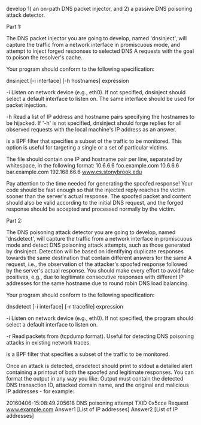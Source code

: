 develop 1) an on-path DNS packet injector, and
2) a passive DNS poisoning attack detector.

Part 1:

The DNS packet injector you are going to develop, named 'dnsinject', will
capture the traffic from a network interface in promiscuous mode, and attempt
to inject forged responses to selected DNS A requests with the goal to poison
the resolver's cache.

Your program should conform to the following specification:

dnsinject [-i interface] [-h hostnames] expression

-i  Listen on network device <interface> (e.g., eth0). If not specified,
    dnsinject should select a default interface to listen on. The same
    interface should be used for packet injection.

-h  Read a list of IP address and hostname pairs specifying the hostnames to
    be hijacked. If '-h' is not specified, dnsinject should forge replies for
    all observed requests with the local machine's IP address as an answer.
    
<expression> is a BPF filter that specifies a subset of the traffic to be
monitored. This option is useful for targeting a single or a set of particular
victims.

The <hostnames> file should contain one IP and hostname pair per line,
separated by whitespace, in the following format:
10.6.6.6      foo.example.com
10.6.6.6      bar.example.com
192.168.66.6  www.cs.stonybrook.edu

Pay attention to the time needed for generating the spoofed response! Your
code should be fast enough so that the injected reply reaches the victim
sooner than the server's actual response. The spoofed packet and content
should also be valid according to the initial DNS request, and the forged
response should be accepted and processed normally by the victim.


Part 2:

The DNS poisoning attack detector you are going to develop, named 'dnsdetect',
will capture the traffic from a network interface in promiscuous mode and
detect DNS poisoning attack attempts, such as those generated by dnsinject.
Detection will be based on identifying duplicate responses towards the same
destination that contain different answers for the same A request, i.e., the
observation of the attacker's spoofed response followed by the server's actual
response. You should make every effort to avoid false positives, e.g., due to
legitimate consecutive responses with different IP addresses for the same
hostname due to round robin DNS load balancing.

Your program should conform to the following specification:

dnsdetect [-i interface] [-r tracefile] expression

-i  Listen on network device <interface> (e.g., eth0). If not specified,
    the program should select a default interface to listen on.

-r  Read packets from <tracefile> (tcpdump format). Useful for detecting
    DNS poisoning attacks in existing network traces.

<expression> is a BPF filter that specifies a subset of the traffic to be
monitored.

Once an attack is detected, dnsdetect should print to stdout a detailed alert
containing a printout of both the spoofed and legitimate responses. You can
format the output in any way you like. Output must contain the detected DNS
transaction ID, attacked domain name, and the original and malicious IP
addresses - for example:

20160406-15:08:49.205618  DNS poisoning attempt 
TXID 0x5cce Request www.example.com
Answer1 [List of IP addresses]
Answer2 [List of IP addresses]
